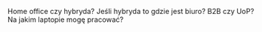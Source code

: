 Home office czy hybryda?
Jeśli hybryda to gdzie jest biuro?
B2B czy UoP?
Na jakim laptopie mogę pracować? 